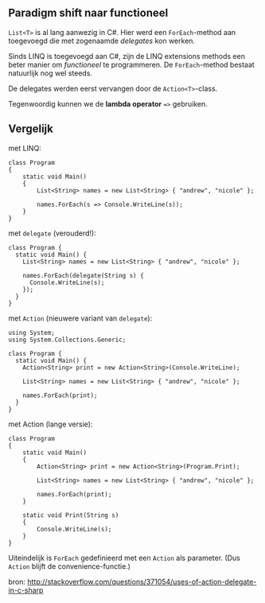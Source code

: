 ## Paradigm shift naar functioneel

`List<T>` is al lang aanwezig in C#.
Hier werd een `ForEach`-method aan toegevoegd die met zogenaamde *delegates* kon werken.

Sinds LINQ is toegevoegd aan C#, zijn de LINQ extensions methods een beter manier om *functioneel* te programmeren.
De `ForEach`-method bestaat natuurlijk nog wel steeds.

De delegates werden eerst vervangen door de `Action<T>`-class.

Tegenwoordig kunnen we de **lambda operator** `=>` gebruiken.


## Vergelijk

met LINQ:

```
class Program
{
    static void Main()
    {
        List<String> names = new List<String> { "andrew", "nicole" };

        names.ForEach(s => Console.WriteLine(s));
    }
}
```

met `delegate` (verouderd!):

```
class Program {
  static void Main() {
    List<String> names = new List<String> { "andrew", "nicole" };

    names.ForEach(delegate(String s) {
      Console.WriteLine(s);
    }); 
  }
}
```

met `Action` (nieuwere variant van `delegate`):

```
using System;
using System.Collections.Generic;

class Program {
  static void Main() {
    Action<String> print = new Action<String>(Console.WriteLine);

    List<String> names = new List<String> { "andrew", "nicole" };

    names.ForEach(print); 
  }
}

```

met Action (lange versie):

```
class Program
{
    static void Main()
    {
        Action<String> print = new Action<String>(Program.Print);

        List<String> names = new List<String> { "andrew", "nicole" };

        names.ForEach(print);
    }

    static void Print(String s)
    {
        Console.WriteLine(s);
    }
}
```

Uiteindelijk is `ForEach` gedefinieerd met een `Action` als parameter.
(Dus `Action` blijft de convenience-functie.)

bron: http://stackoverflow.com/questions/371054/uses-of-action-delegate-in-c-sharp

